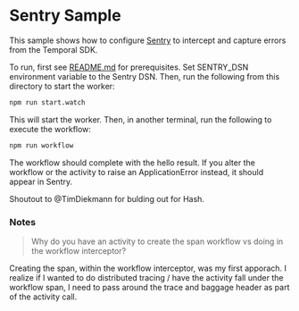 # Sentry Sample

This sample shows how to configure [Sentry](https://sentry.io) to intercept and capture errors from the Temporal SDK.

To run, first see [README.md](../README.md) for prerequisites. Set SENTRY_DSN environment variable to the Sentry DSN. Then, run the following from this directory to start the worker:

```sh
npm run start.watch
```
This will start the worker. Then, in another terminal, run the following to execute the workflow:

```sh
npm run workflow
```

The workflow should complete with the hello result. If you alter the workflow or the activity to raise an ApplicationError instead, it should appear in Sentry.

Shoutout to @TimDiekmann for bulding out for Hash.

### Notes

> Why do you have an activity to create the span workflow vs doing in the workflow interceptor?

Creating the span, within the workflow interceptor, was my first apporach. I realize if I wanted to do distributed tracing / have the activity fall under the workflow span, I need to pass around the trace and baggage header as part of the activity call.
